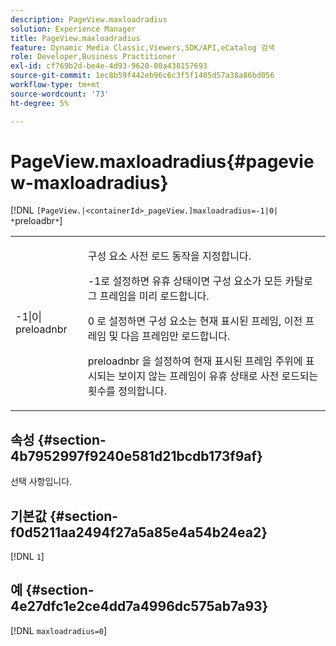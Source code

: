 ```yaml
---
description: PageView.maxloadradius
solution: Experience Manager
title: PageView.maxloadradius
feature: Dynamic Media Classic,Viewers,SDK/API,eCatalog 검색
role: Developer,Business Practitioner
exl-id: cf769b2d-be4e-4d93-9620-00a438157693
source-git-commit: 1ec8b59f442eb96c6c3f5f1405d57a38a86bd056
workflow-type: tm+mt
source-wordcount: '73'
ht-degree: 5%

---
```


# PageView.maxloadradius{#pageview-maxloadradius}

[!DNL `[PageView.|<containerId>_pageView.]maxloadradius=-1|0| *`preloadbr`*`]

<table id="table_985ADD6C9BD04C629A84C9C625CCCFEB"> 
 <tbody> 
  <tr> 
   <td colname="col1"> <p><span class="codeph">-1|0|<span class="varname"> preloadnbr</span></span> </p> </td> 
   <td colname="col2"> <p>구성 요소 사전 로드 동작을 지정합니다. </p> <p><span class="codeph"> -1</span>로 설정하면 유휴 상태이면 구성 요소가 모든 카탈로그 프레임을 미리 로드합니다. </p> <p> <span class="codeph"> 0</span> 로 설정하면 구성 요소는 현재 표시된 프레임, 이전 프레임 및 다음 프레임만 로드합니다. </p> <p><span class="codeph"><span class="varname"> preloadnbr</span></span> 을 설정하여 현재 표시된 프레임 주위에 표시되는 보이지 않는 프레임이 유휴 상태로 사전 로드되는 횟수를 정의합니다. </p> </td> 
  </tr> 
 </tbody> 
</table>

## 속성 {#section-4b7952997f9240e581d21bcdb173f9af}

선택 사항입니다.

## 기본값 {#section-f0d5211aa2494f27a5a85e4a54b24ea2}

[!DNL `1`]

## 예 {#section-4e27dfc1e2ce4dd7a4996dc575ab7a93}

[!DNL `maxloadradius=0`]
